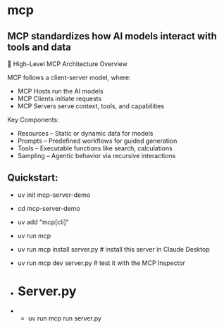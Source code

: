 # mcp
## MCP standardizes how AI models interact with tools and data

🧱 High-Level MCP Architecture Overview

MCP follows a client-server model, where:
- MCP Hosts run the AI models
- MCP Clients initiate requests
- MCP Servers serve context, tools, and capabilities

Key Components:
- Resources – Static or dynamic data for models
- Prompts – Predefined workflows for guided generation
- Tools – Executable functions like search, calculations
- Sampling – Agentic behavior via recursive interactions

## Quickstart:
+ uv init mcp-server-demo
+ cd mcp-server-demo
+ uv add "mcp[cli]"
+ uv run mcp
+ uv run mcp install server.py # install this server in Claude Desktop
+ uv run mcp dev server.py # test it with the MCP Inspector

+ # Server.py
+ - uv run mcp run server.py
